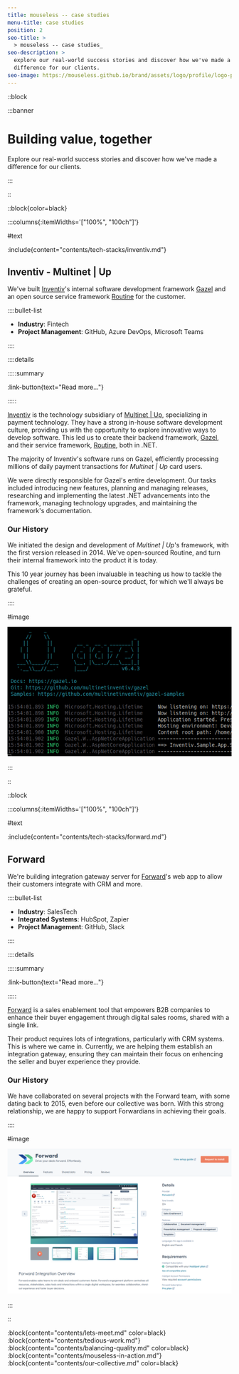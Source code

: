 ```yaml
---
title: mouseless -- case studies
menu-title: case studies
position: 2
seo-title: >
  > mouseless -- case studies_
seo-description: >
  explore our real-world success stories and discover how we've made a
  difference for our clients.
seo-image: https://mouseless.github.io/brand/assets/logo/profile/logo-profile-mark-primary-500px.png
---
```


::block

:::banner

# Building value, together

Explore our real-world success stories and discover how we've made a difference
for our clients.

:::

::

::block{color=black}

:::columns{:itemWidths='["100%", "100ch"]'}

#text

:include{content="contents/tech-stacks/inventiv.md"}

## Inventiv - Multinet | Up

We've built [Inventiv][]'s internal software development framework [Gazel][] and
an open source service framework [Routine][] for the customer.

::::bullet-list

- __Industry__: Fintech
- __Project Management__: GitHub, Azure DevOps, Microsoft Teams

::::

::::details

:::::summary

:link-button{text="Read more..."}

:::::

[Inventiv][] is the technology subsidiary of [Multinet | Up][], specializing in
payment technology. They have a strong in-house software development culture,
providing us with the opportunity to explore innovative ways to develop
software. This led us to create their backend framework, [Gazel][], and their
service framework, [Routine][], both in .NET.

The majority of Inventiv's software runs on Gazel, efficiently processing
millions of daily payment transactions for _Multinet | Up_ card users.

We were directly responsible for Gazel's entire development. Our tasks included
introducing new features, planning and managing releases, researching and
implementing the latest .NET advancements into the framework, managing
technology upgrades, and maintaining the framework's documentation.

### Our History

We initiated the design and development of _Multinet | Up_'s framework, with the
first version released in 2014. We've open-sourced Routine, and turn their
internal framework into the product it is today.

This 10 year journey has been invaluable in teaching us how to tackle the
challenges of creating an open-source product, for which we'll always be
grateful.

::::

#image

![Gazel Running](images/case-studies/gazel-running.png)

:::

::

::block

:::columns{:itemWidths='["100%", "100ch"]'}

#text

:include{content="contents/tech-stacks/forward.md"}

## Forward

We're building integration gateway server for [Forward][]'s web app to allow
their customers integrate with CRM and more.

::::bullet-list

- __Industry__: SalesTech
- __Integrated Systems__: HubSpot, Zapier
- __Project Management__: GitHub, Slack

::::

::::details

:::::summary

:link-button{text="Read more..."}

:::::

[Forward][] is a sales enablement tool that empowers B2B companies to enhance
their buyer engagement through digital sales rooms, shared with a single link.

Their product requires lots of integrations, particularly with CRM systems. This
is where we came in. Currently, we are helping them establish an integration
gateway, ensuring they can maintain their focus on enhencing the seller and
buyer experience they provide.

### Our History

We have collaborated on several projects with the Forward team, with some dating
back to 2015, even before our collective was born. With this strong
relationship, we are happy to support Forwardians in achieving their goals.

::::

#image

![Forward - HubSpot App](images/case-studies/forward-hubspot-app.png)

:::

::

:block{content="contents/lets-meet.md" color=black}
:block{content="contents/tedious-work.md"}
:block{content="contents/balancing-quality.md" color=black}
:block{content="contents/mouseless-in-action.md"}
:block{content="contents/our-collective.md" color=black}

[Flopal]: https://flopal.com.tr/en-US/Home/Index
[Forward]: https://dealforward.com/
[Gazel]: https://gazel.io/
[Inventiv]: https://inventiv.com.tr/en/home
[Multinet | Up]: https://multinet.com.tr/
[Routine]: https://github.com/multinetinventiv/routine

